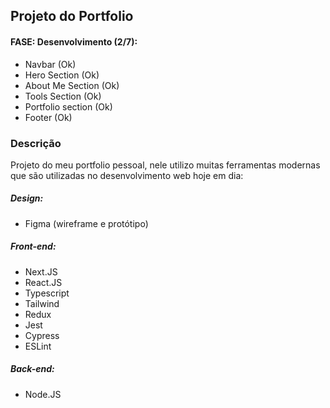 ## Projeto do Portfolio

#### FASE: Desenvolvimento (2/7):

- Navbar (Ok)
- Hero Section (Ok)
- About Me Section (Ok)
- Tools Section (Ok)
- Portfolio section (Ok)
- Footer (Ok)

### Descrição

Projeto do meu portfolio pessoal, nele utilizo muitas ferramentas modernas que são utilizadas no desenvolvimento web hoje em dia:

##### Design:

- Figma (wireframe e protótipo)

##### Front-end:

- Next.JS
- React.JS
- Typescript
- Tailwind
- Redux
- Jest
- Cypress
- ESLint

##### Back-end:

- Node.JS
